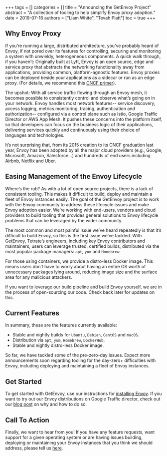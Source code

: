 +++
tags = []
categories = []
title = "Announcing the GetEnvoy Project"
abstract = "A collection of tooling to help simplify Envoy proxy adoption."
date = 2019-07-16
authors = ["Liam White", "Tevah Platt"]
toc = true
+++

## Why Envoy Proxy ##

If you’re running a large, distributed architecture, you’ve probably heard of Envoy, if not pored over its features for controlling, securing and monitoring a system with unwieldy, heterogeneous components. 
A quick walk through, if you haven’t: Originally built at Lyft, Envoy is an open source, edge and service proxy that abstracts the networking functionality away from applications, providing common, platform-agnostic features. Envoy proxies can be deployed beside your applications as a sidecar or run as an edge proxy. (For details, we recommend this [CNCF primer](https://www.cncf.io/project-faq/envoy/)).

The upshot: With all service traffic flowing through an Envoy mesh, it becomes possible to consistently control and observe what’s going on in your network. Envoy handles most network features-- service discovery, access logging, metrics monitoring, tracing, authentication and authorization-- configured via a control plane such as Istio, Google Traffic Director or AWS App Mesh. It pushes these concerns into the platform itself, so that developers can focus on the business logic of their applications, delivering services quickly and continuously using their choice of languages and technologies. 

It’s not surprising that, from its 2015 creation to its CNCF graduation last year, Envoy has been adopted by all the major cloud providers (e.g., Google, Microsoft, Amazon, Salesforce…) and hundreds of end users including Airbnb, Netflix and Uber.

## Easing Management of the Envoy Lifecycle ##

Where’s the rub? As with a lot of open source projects, there is a lack of consistent tooling. This makes it difficult to build, deploy and maintain a fleet of Envoy instances easily. The goal of the GetEnvoy project is to work with the Envoy community to address these lifecycle issues and make Envoy adoption easier. We’re working with end-users, vendors and cloud providers to build tooling that provides general solutions to Envoy lifecycle problems that can be leveraged by the wider community.

The most common and most painful issue we’ve heard repeatedly is that it’s difficult to build Envoy, so this is the first issue we’ve tackled. With GetEnvoy, Tetrate’s engineers, including key Envoy contributors and maintainers, users can leverage trusted, certified builds, distributed via the most popular package managers: `apt`, `yum` and `Homebrew`.

For those using containers, we provide a distro-less Docker image. This means users don’t have to worry about having an entire OS worth of unnecessary packages lying around, reducing image size and the surface area for any malicious attackers.

If you want to leverage our build pipeline and build Envoy yourself, we are in the process of open-sourcing our code. Check back later for updates on this.

## Current Features ##

In summary, these are the features currently available:

- Stable and nightly builds for `Ubuntu`, `Debian`, `CentOS` and `macOS`.
- Distribution via `apt`, `yum`, `Homebrew`, `DockerHub`.
- Stable and nightly distro-less Docker image.

So far, we have tackled some of the pre-zero-day issues. Expect more announcements soon regarding tooling for the day-zero+ difficulties with Envoy, including deploying and maintaining a fleet of Envoy instances.

## Get Started ##

To get started with GetEnvoy, use our instructions for [installing Envoy](/install/envoy). If you want to try out our Envoy distributions on Google Traffic director, check out our [blog post](/blog/using-getenvoy-with-traffic-director/) on why and how to do so.

## Call To Action ##

Finally, we want to hear from you! If you have any feature requests, want support for a given operating system or are having issues building, deploying or maintaining your Envoy instances that you think we should address, please tell us [here](https://github.com/tetratelabs/getenvoy/issues/new/choose).
